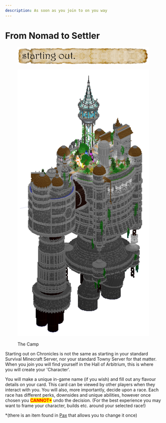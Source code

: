```yaml
---
description: As soon as you join to on you way
---
```


# From Nomad to Settler

<figure><img src="../.gitbook/assets/starting_out.png" alt=""><figcaption></figcaption></figure>

<figure><img src="../.gitbook/assets/TheCamp.png" alt=""><figcaption><p>The Camp</p></figcaption></figure>

Starting out on Chronicles is not the same as starting in your standard Survival Minecraft Server, nor your standard Towny Server for that matter. When you join you will find yourself in the Hall of Arbitrium, this is where you will create your 'Character'.

You will make a unique in-game name (if you wish) and fill out any flavour details on your card. This card can be viewed by other players when they interact with you. You will also, more importantly, decide upon a race. Each race has different perks, downsides and unique abilities, however once chosen you <mark style="color:red;">**CANNOT\***</mark> undo the decision. (For the best experience you may want to frame your character, builds etc. around your selected race!)&#x20;

\*(there is an item found in [Pax](../lore-of-the-lands/dimensional-cornucopia/pax.md) that allows you to change it once)

